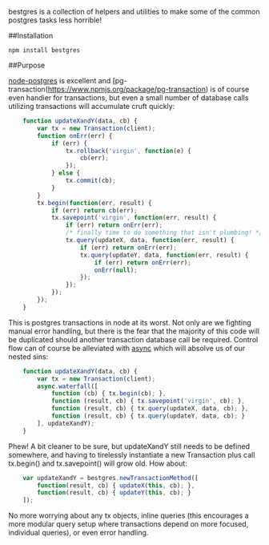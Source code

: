 bestgres is a collection of helpers and utilities to make some of the common postgres tasks less horrible!

##Installation

```
npm install bestgres

```

##Purpose

[node-postgres](https://github.com/brianc/node-postgres) is excellent and [pg-transaction(https://www.npmjs.org/package/pg-transaction) is of course even handier for transactions, but even a small number of database calls utilizing transactions will accumulate cruft quickly:

```javascript
	function updateXandY(data, cb) {
		var tx = new Transaction(client);
		function onErr(err) {
			if (err) {
				tx.rollback('virgin', function(e) {
					cb(err);
				});
			} else {
				tx.commit(cb);
			}
		}
		tx.begin(function(err, result) {
			if (err) return cb(err);
			tx.savepoint('virgin', function(err, result) {
				if (err) return onErr(err);
				/* finally time to do something that isn't plumbing! */
				tx.query(updateX, data, function(err, result) {
					if (err) return onErr(err);
					tx.query(updateY, data, function(err, result) {
						if (err) return onErr(err);
						onErr(null);
					});
				});
			});
		});
	}
```

This is postgres transactions in node at its worst. Not only are we fighting manual error handling, but there is the fear that the majority of this code will be duplicated should another transaction database call be required. Control flow can of course be alleviated with [async](https://github.com/caolan/async) which will absolve us of our nested sins:

```javascript
	function updateXandY(data, cb) {
		var tx = new Transaction(client);
		async.waterfall([
			function (cb) { tx.begin(cb); },
			function (result, cb) { tx.savepoint('virgin', cb); },
			function (result, cb) { tx.query(updateX, data, cb); },
			function (result, cb) { tx.query(updateY, data, cb); }
		], updateXandY);
	}
```

Phew! A bit cleaner to be sure, but updateXandY still needs to be defined somewhere, and having to tirelessly instantiate a new Transaction plus call tx.begin() and tx.savepoint() will grow old. How about:

```javascript
	var updateXandY = bestgres.newTransactionMethod([
		function(result, cb) { updateX(this, cb); },
		function(result, cb) { updateY(this, cb); }
	]);
```

No more worrying about any tx objects, inline queries (this encourages a more modular query setup where transactions depend on more focused, individual queries), or even error handling.
